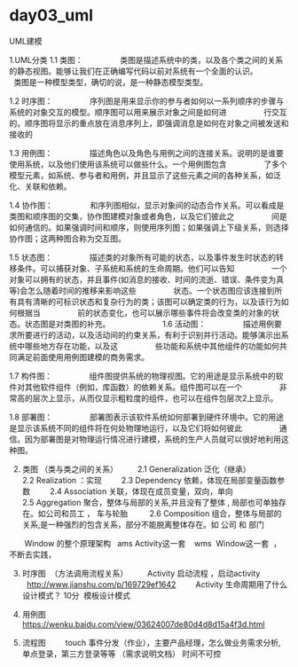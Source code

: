 # day03_uml

UML建模

1.UML分类
1.1 类图：
                类图是描述系统中的类，以及各个类之间的关系的静态视图。能够让我们在正确编写代码以前对系统有一个全面的认识。
                类图是一种模型类型，确切的说，是一种静态模型类型。

1.2 时序图：
                序列图是用来显示你的参与者如何以一系列顺序的步骤与系统的对象交互的模型。顺序图可以用来展示对象之间是如何进
                行交互的。顺序图将显示的重点放在消息序列上，即强调消息是如何在对象之间被发送和接收的

1.3 用例图：
                描述角色以及角色与用例之间的连接关系。说明的是谁要使用系统，以及他们使用该系统可以做些什么。一个用例图包含
                了多个模型元素，如系统、参与者和用例，并且显示了这些元素之间的各种关系，如泛化、关联和依赖。

1.4 协作图：
                和序列图相似，显示对象间的动态合作关系。可以看成是类图和顺序图的交集，协作图建模对象或者角色，以及它们彼此之
                间是如何通信的。如果强调时间和顺序，则使用序列图；如果强调上下级关系，则选择协作图；这两种图合称为交互图。

1.5 状态图：
                描述类的对象所有可能的状态，以及事件发生时状态的转移条件。可以捕获对象、子系统和系统的生命周期。他们可以告知
                一个对象可以拥有的状态，并且事件(如消息的接收、时间的流逝、错误、条件变为真等)会怎么随着时间的推移来影响这些
                状态。一个状态图应该连接到所有具有清晰的可标识状态和复杂行为的类；该图可以确定类的行为，以及该行为如何根据当
                前的状态变化，也可以展示哪些事件将会改变类的对象的状态。状态图是对类图的补充。     
                 
1.6 活动图：
                描述用例要求所要进行的活动，以及活动间的约束关系，有利于识别并行活动。能够演示出系统中哪些地方存在功能，以及这
                些功能和系统中其他组件的功能如何共同满足前面使用用例图建模的商务需求。

1.7 构件图：
                组件图提供系统的物理视图。它的用途是显示系统中的软件对其他软件组件（例如，库函数）的依赖关系。组件图可以在一个
                非常高的层次上显示，从而仅显示粗粒度的组件，也可以在组件包层次2上显示。

1.8 部署图：
                部署图表示该软件系统如何部署到硬件环境中。它的用途是显示该系统不同的组件将在何处物理地运行，以及它们将如何彼此
                通信。因为部署图是对物理运行情况进行建模，系统的生产人员就可以很好地利用这种图。

2. 类图 （类与类之间的关系）
        2.1 Generalization 泛化（继承）
        2.2 Realization ：实现
        2.3 Dependency 依赖，体现在局部变量函数参数
        2.4 Association 关联，体现在成员变量，双向，单向 
        2.5 Aggregation 聚合，整体与局部的关系,并且没有了整体 , 局部也可单独存在。如公司和员工 ， 车与轮胎 
        2.6 Composition 组合，整体与局部的关系,是一种强烈的包含关系，部分不能脱离整体存在。如 公司 和 部门  

       Window 的整个原理架构   ams Activity这一套    wms  Window这一套  ，不断去实践，

3. 时序图  （方法调用流程关系）
        Activity 启动流程 ，启动activity  
        http://www.jianshu.com/p/169729ef1642
        Activity 生命周期用了什么设计模式？ 10分  模板设计模式  

4. 用例图
https://wenku.baidu.com/view/03624007de80d4d8d15a4f3d.html

5. 流程图
        touch 事件分发（作业），主要产品经理，怎么做业务需求分析, 单点登录，第三方登录等等 （需求说明文档） 时间不可控   